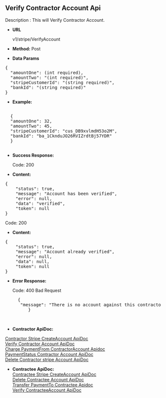 **Verify Contractor Account Api**
----
Description : This will Verify Contractor Account.

* **URL**

   v1/stripe/VerifyAccount

* **Method:** 
    Post
	
* **Data Params** <br />

<pre>
{
  "amountOne": (int required), 
  "amountTwo": "(int required)",
  "stripeCustomerId": "(string required)",
  "bankId": "(string required)" 
}	 
</pre>   

* **Example:** <br/>

<pre>

  {
  "amountOne": 32,
  "amountTwo": 45,
  "stripeCustomerId": "cus_DB9xvlmdH53o2M",
  "bankId": "ba_1CknduJO26RVIZrdtBj57YDR"  
  }

</pre> 
* **Success Response:**

	Code: 200 
	
* **Content:**<br />
<pre>
{ 
    "status": true,
    "message": "Account has been verified",
    "error": null,
    "data": "verified",
    "token": null
}
</pre>

Code: 200 
	
* **Content:**<br />
<pre>
{
    "status": true,
    "message": "Account already verified",
    "error": null,
    "data": null,
    "token": null
}
</pre>

* **Error Response:**

    Code: 400 Bad Request
	<pre>
	{
     "message": "There is no account against this contractor Id"
        }

	</pre>
	
* **Contractor ApiDoc:** <br/>
 
[Contractor Stripe CreateAccount ApiDoc](https://github.com/gurinderimpinge/StripeApiDoc/blob/master/ContractorStripeCreateAccount.md)<br/>
[Verify Contractor Account ApiDoc](https://github.com/gurinderimpinge/StripeApiDoc/blob/master/VerifyContractorAccount.md)<br/>
[Charge PaymentFrom ContractorAccount Apidoc ](https://github.com/gurinderimpinge/StripeApiDoc/blob/master/ChargeAmountContractorAccount.md)<br/>
[PaymentStatus Contractor Account ApiDoc](https://github.com/gurinderimpinge/StripeApiDoc/blob/master/PaymentStatusContractorAccount.md)<br/>
[Delete Contractor stripe Account ApiDoc](https://github.com/gurinderimpinge/StripeApiDoc/blob/master/DeleteContractorAccount.md)<br/>

* **Contractee ApiDoc:** <br/>
 [Contractee Stripe CreateAccount ApiDoc](https://github.com/gurinderimpinge/StripeApiDoc/blob/master/ContracteeStripeCreateAccount.md)<br/>
[Delete Contractee Account ApiDoc](https://github.com/gurinderimpinge/StripeApiDoc/blob/master/DeleteContracteeAccount.md)<br/>
[Transfer PaymentTo Contractee Apidoc ](https://github.com/gurinderimpinge/StripeApiDoc/blob/master/TransferPaymentToContractee.md)<br/>
[Verify ContracteeAccount ApiDoc](https://github.com/gurinderimpinge/StripeApiDoc/blob/master/VerifyContracteeAccount.md)<br/>
